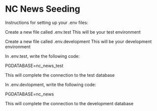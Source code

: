 # NC News Seeding

Instructions for setting up your .env files:


Create a new file called .env.test
This will be your test environment

Create a new file called .env.development
This will be your development environment



In .env.test, write the following code:

PGDATABASE=nc_news_test

This will complete the connection to the test database


In .env.devlopment, write the following code:

PGDATABASE=nc_news

This will complete the connection to the development database


